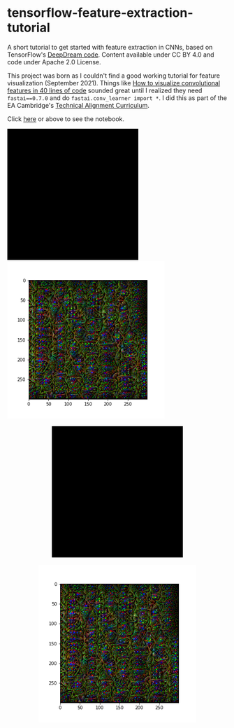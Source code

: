 # tensorflow-feature-extraction-tutorial
A short tutorial to get started with feature extraction in CNNs, based on TensorFlow's [DeepDream code](https://www.tensorflow.org/tutorials/generative/deepdream). Content available under CC BY 4.0 and code under Apache 2.0 License.

This project was born as I couldn't find a good working tutorial for feature visualization (September 2021). Things like [How to visualize convolutional features in 40 lines of code](https://towardsdatascience.com/how-to-visualize-convolutional-features-in-40-lines-of-code-70b7d87b0030) sounded great until I realized they need `fastai==0.7.0` and do `fastai.conv_learner import *`. I did this as part of the EA Cambridge's [Technical Alignment Curriculum](https://www.eacambridge.org/technical-alignment-curriculum).

Click [here](https://github.com/Stefan-Heimersheim/tensorflow-feature-extraction-tutorial/blob/main/feature_extraction_dream.ipynb) or above to see the notebook.

![gif](image.gif)
![png](image.png)


<p align="center">
  <img src="https://github.com/Stefan-Heimersheim/tensorflow-feature-extraction-tutorial/raw/main/image.gif" />
</p>
<p align="center">
  <img src="https://github.com/Stefan-Heimersheim/tensorflow-feature-extraction-tutorial/raw/main/image.png" />
</p>
